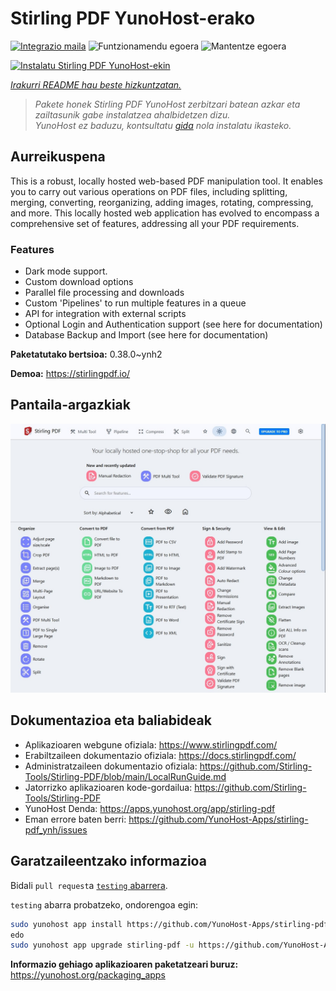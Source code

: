 <!--
Ohart ongi: README hau automatikoki sortu da <https://github.com/YunoHost/apps/tree/master/tools/readme_generator>ri esker
EZ editatu eskuz.
-->

# Stirling PDF YunoHost-erako

[![Integrazio maila](https://apps.yunohost.org/badge/integration/stirling-pdf)](https://ci-apps.yunohost.org/ci/apps/stirling-pdf/)
![Funtzionamendu egoera](https://apps.yunohost.org/badge/state/stirling-pdf)
![Mantentze egoera](https://apps.yunohost.org/badge/maintained/stirling-pdf)

[![Instalatu Stirling PDF YunoHost-ekin](https://install-app.yunohost.org/install-with-yunohost.svg)](https://install-app.yunohost.org/?app=stirling-pdf)

*[Irakurri README hau beste hizkuntzatan.](./ALL_README.md)*

> *Pakete honek Stirling PDF YunoHost zerbitzari batean azkar eta zailtasunik gabe instalatzea ahalbidetzen dizu.*  
> *YunoHost ez baduzu, kontsultatu [gida](https://yunohost.org/install) nola instalatu ikasteko.*

## Aurreikuspena

This is a robust, locally hosted web-based PDF manipulation tool. It enables you to carry out various operations on PDF files, including splitting, merging, converting, reorganizing, adding images, rotating, compressing, and more. This locally hosted web application has evolved to encompass a comprehensive set of features, addressing all your PDF requirements.

### Features

- Dark mode support.
- Custom download options
- Parallel file processing and downloads
- Custom 'Pipelines' to run multiple features in a queue
- API for integration with external scripts
- Optional Login and Authentication support (see here for documentation)
- Database Backup and Import (see here for documentation)


**Paketatutako bertsioa:** 0.38.0~ynh2

**Demoa:** <https://stirlingpdf.io/>

## Pantaila-argazkiak

![Stirling PDF(r)en pantaila-argazkia](./doc/screenshots/screenshot.jpg)

## Dokumentazioa eta baliabideak

- Aplikazioaren webgune ofiziala: <https://www.stirlingpdf.com/>
- Erabiltzaileen dokumentazio ofiziala: <https://docs.stirlingpdf.com/>
- Administratzaileen dokumentazio ofiziala: <https://github.com/Stirling-Tools/Stirling-PDF/blob/main/LocalRunGuide.md>
- Jatorrizko aplikazioaren kode-gordailua: <https://github.com/Stirling-Tools/Stirling-PDF>
- YunoHost Denda: <https://apps.yunohost.org/app/stirling-pdf>
- Eman errore baten berri: <https://github.com/YunoHost-Apps/stirling-pdf_ynh/issues>

## Garatzaileentzako informazioa

Bidali `pull request`a [`testing` abarrera](https://github.com/YunoHost-Apps/stirling-pdf_ynh/tree/testing).

`testing` abarra probatzeko, ondorengoa egin:

```bash
sudo yunohost app install https://github.com/YunoHost-Apps/stirling-pdf_ynh/tree/testing --debug
edo
sudo yunohost app upgrade stirling-pdf -u https://github.com/YunoHost-Apps/stirling-pdf_ynh/tree/testing --debug
```

**Informazio gehiago aplikazioaren paketatzeari buruz:** <https://yunohost.org/packaging_apps>
